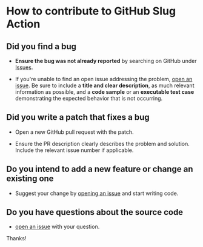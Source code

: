 # How to contribute to GitHub Slug Action

## Did you find a bug

* **Ensure the bug was not already reported** by searching on GitHub under [Issues][1].

* If you're unable to find an open issue addressing the problem, [open an issue][2].
Be sure to include a **title and clear description**, as much relevant information as possible, and a **code sample** or an **executable test case** demonstrating the expected behavior that is not occurring.

## Did you write a patch that fixes a bug

* Open a new GitHub pull request with the patch.

* Ensure the PR description clearly describes the problem and solution.
Include the relevant issue number if applicable.

## Do you intend to add a new feature or change an existing one

* Suggest your change by [opening an issue][2] and start writing code.

## Do you have questions about the source code

* [open an issue][2] with your question.

Thanks!

[1]: https://github.com/rlespinasse/git-commit-data-action/issues
[2]: https://github.com/rlespinasse/git-commit-data-action/issues/new
